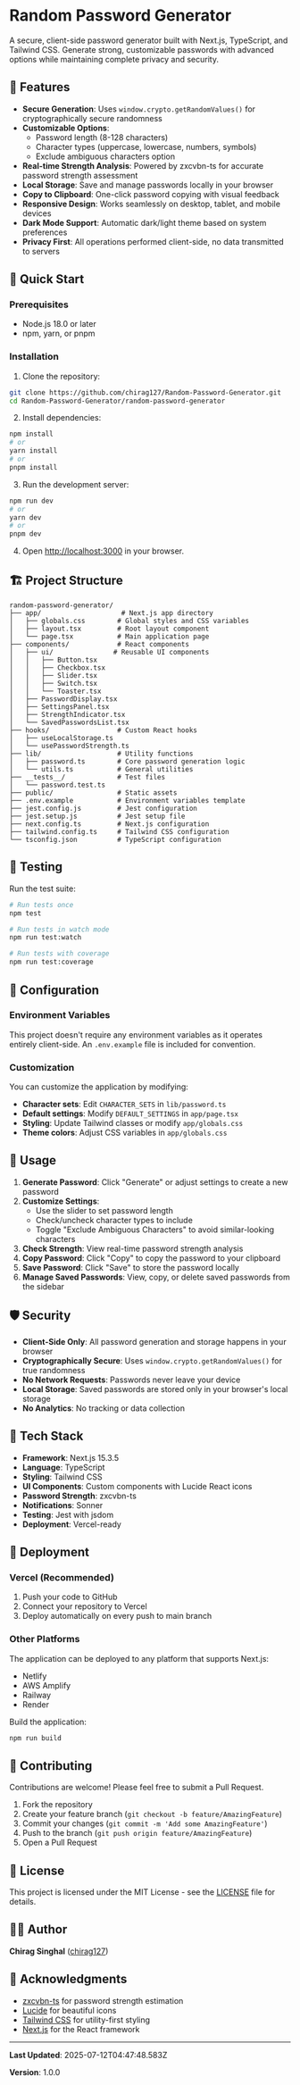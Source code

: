 # Random Password Generator

A secure, client-side password generator built with Next.js, TypeScript, and Tailwind CSS. Generate strong, customizable passwords with advanced options while maintaining complete privacy and security.

## 🔐 Features

-   **Secure Generation**: Uses `window.crypto.getRandomValues()` for cryptographically secure randomness
-   **Customizable Options**:
    -   Password length (8-128 characters)
    -   Character types (uppercase, lowercase, numbers, symbols)
    -   Exclude ambiguous characters option
-   **Real-time Strength Analysis**: Powered by zxcvbn-ts for accurate password strength assessment
-   **Local Storage**: Save and manage passwords locally in your browser
-   **Copy to Clipboard**: One-click password copying with visual feedback
-   **Responsive Design**: Works seamlessly on desktop, tablet, and mobile devices
-   **Dark Mode Support**: Automatic dark/light theme based on system preferences
-   **Privacy First**: All operations performed client-side, no data transmitted to servers

## 🚀 Quick Start

### Prerequisites

-   Node.js 18.0 or later
-   npm, yarn, or pnpm

### Installation

1. Clone the repository:

```bash
git clone https://github.com/chirag127/Random-Password-Generator.git
cd Random-Password-Generator/random-password-generator
```

2. Install dependencies:

```bash
npm install
# or
yarn install
# or
pnpm install
```

3. Run the development server:

```bash
npm run dev
# or
yarn dev
# or
pnpm dev
```

4. Open [http://localhost:3000](http://localhost:3000) in your browser.

## 🏗️ Project Structure

```
random-password-generator/
├── app/                    # Next.js app directory
│   ├── globals.css        # Global styles and CSS variables
│   ├── layout.tsx         # Root layout component
│   └── page.tsx           # Main application page
├── components/            # React components
│   ├── ui/               # Reusable UI components
│   │   ├── Button.tsx
│   │   ├── Checkbox.tsx
│   │   ├── Slider.tsx
│   │   ├── Switch.tsx
│   │   └── Toaster.tsx
│   ├── PasswordDisplay.tsx
│   ├── SettingsPanel.tsx
│   ├── StrengthIndicator.tsx
│   └── SavedPasswordsList.tsx
├── hooks/                 # Custom React hooks
│   ├── useLocalStorage.ts
│   └── usePasswordStrength.ts
├── lib/                   # Utility functions
│   ├── password.ts        # Core password generation logic
│   └── utils.ts           # General utilities
├── __tests__/             # Test files
│   └── password.test.ts
├── public/                # Static assets
├── .env.example           # Environment variables template
├── jest.config.js         # Jest configuration
├── jest.setup.js          # Jest setup file
├── next.config.ts         # Next.js configuration
├── tailwind.config.ts     # Tailwind CSS configuration
└── tsconfig.json          # TypeScript configuration
```

## 🧪 Testing

Run the test suite:

```bash
# Run tests once
npm test

# Run tests in watch mode
npm run test:watch

# Run tests with coverage
npm run test:coverage
```

## 🔧 Configuration

### Environment Variables

This project doesn't require any environment variables as it operates entirely client-side. An `.env.example` file is included for convention.

### Customization

You can customize the application by modifying:

-   **Character sets**: Edit `CHARACTER_SETS` in `lib/password.ts`
-   **Default settings**: Modify `DEFAULT_SETTINGS` in `app/page.tsx`
-   **Styling**: Update Tailwind classes or modify `app/globals.css`
-   **Theme colors**: Adjust CSS variables in `app/globals.css`

## 📱 Usage

1. **Generate Password**: Click "Generate" or adjust settings to create a new password
2. **Customize Settings**:
    - Use the slider to set password length
    - Check/uncheck character types to include
    - Toggle "Exclude Ambiguous Characters" to avoid similar-looking characters
3. **Check Strength**: View real-time password strength analysis
4. **Copy Password**: Click "Copy" to copy the password to your clipboard
5. **Save Password**: Click "Save" to store the password locally
6. **Manage Saved Passwords**: View, copy, or delete saved passwords from the sidebar

## 🛡️ Security

-   **Client-Side Only**: All password generation and storage happens in your browser
-   **Cryptographically Secure**: Uses `window.crypto.getRandomValues()` for true randomness
-   **No Network Requests**: Passwords never leave your device
-   **Local Storage**: Saved passwords are stored only in your browser's local storage
-   **No Analytics**: No tracking or data collection

## 🎨 Tech Stack

-   **Framework**: Next.js 15.3.5
-   **Language**: TypeScript
-   **Styling**: Tailwind CSS
-   **UI Components**: Custom components with Lucide React icons
-   **Password Strength**: zxcvbn-ts
-   **Notifications**: Sonner
-   **Testing**: Jest with jsdom
-   **Deployment**: Vercel-ready

## 🚀 Deployment

### Vercel (Recommended)

1. Push your code to GitHub
2. Connect your repository to Vercel
3. Deploy automatically on every push to main branch

### Other Platforms

The application can be deployed to any platform that supports Next.js:

-   Netlify
-   AWS Amplify
-   Railway
-   Render

Build the application:

```bash
npm run build
```

## 🤝 Contributing

Contributions are welcome! Please feel free to submit a Pull Request.

1. Fork the repository
2. Create your feature branch (`git checkout -b feature/AmazingFeature`)
3. Commit your changes (`git commit -m 'Add some AmazingFeature'`)
4. Push to the branch (`git push origin feature/AmazingFeature`)
5. Open a Pull Request

## 📄 License

This project is licensed under the MIT License - see the [LICENSE](LICENSE) file for details.

## 👨‍💻 Author

**Chirag Singhal** ([chirag127](https://github.com/chirag127))

## 🙏 Acknowledgments

-   [zxcvbn-ts](https://github.com/zxcvbn-ts/zxcvbn) for password strength estimation
-   [Lucide](https://lucide.dev/) for beautiful icons
-   [Tailwind CSS](https://tailwindcss.com/) for utility-first styling
-   [Next.js](https://nextjs.org/) for the React framework

---

**Last Updated**: 2025-07-12T04:47:48.583Z

**Version**: 1.0.0

